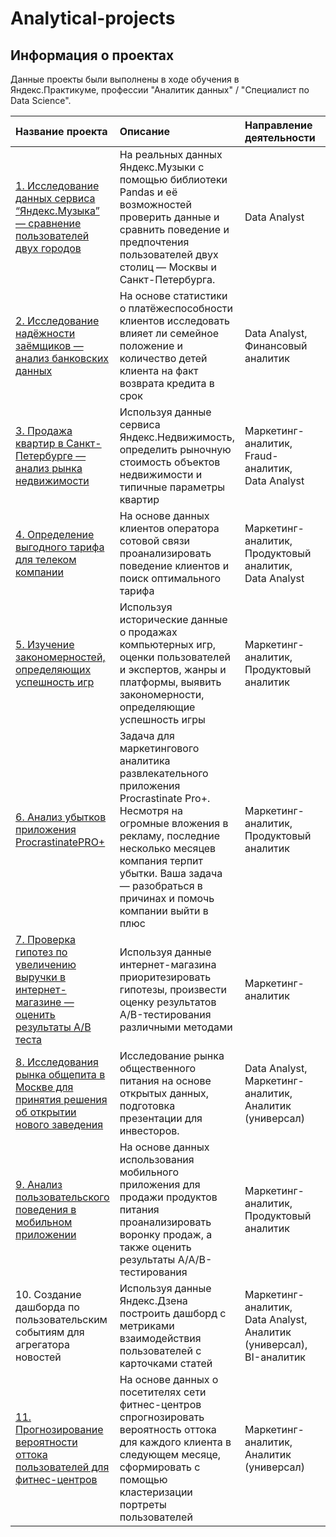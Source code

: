 # Analytical-projects

## Информация о проектах

Данные проекты были выполнены в ходе обучения в Яндекс.Практикуме, профессии "Аналитик данных" / "Специалист по Data Science".

| Название проекта | Описание | Направление деятельности | Сфера деятельности | Используемые библиотеки | Ключевые слова проекта |
| :---------------------- | :---------------------- | :---------------------- | :---------------------- | :---------------------- | :---------------------- |
| [1. Исследование данных сервиса “Яндекс.Музыка” — сравнение пользователей двух городов](music) | На реальных данных Яндекс.Музыки c помощью библиотеки Pandas и её возможностей проверить данные и сравнить поведение и предпочтения пользователей двух столиц — Москвы и Санкт-Петербурга.| Data Analyst | Интернет-сервисы, Стриминговый сервис |  *pandas*  | обработка данных, дубликаты, пропуски, логическая индексация, группировка, сортировка
[2. Исследование надёжности заёмщиков — анализ банковских данных](credit_scoring) | На основе статистики о платёжеспособности клиентов исследовать влияет ли семейное положение и количество детей клиента на факт возврата кредита в срок | Data Analyst, Финансовый аналитик | Банковская сфера, Кредитование | *pandas* | обработка данных, дубликаты, пропуски, категоризация, декомпозиция
[3. Продажа квартир в Санкт-Петербурге — анализ рынка недвижимости](Realty) | Используя данные сервиса Яндекс.Недвижимость, определить рыночную стоимость объектов недвижимости и типичные параметры квартир | Маркетинг-аналитик, Fraud-аналитик, Data Analyst | Интернет-сервисы, Площадки объявлений | *pandas*, *matplotlib* | обработка данных, histogram, boxplot, scattermatrix, категоризация, scatterplot,  фрод-мониторинг
[4. Определение выгодного тарифа для телеком компании](mobile_communication) | На основе данных клиентов оператора сотовой связи проанализировать поведение клиентов и поиск оптимального тарифа | Маркетинг-аналитик, Продуктовый аналитик, Data Analyst | Телеком | *pandas*, *matplotlib*, *numpy*, *scipy*, *math* | обработка данных, histogram, boxplot, статистический тест, критерий Стьюдента
[5. Изучение закономерностей, определяющих успешность игр](online_store) |Используя исторические данные о продажах компьютерных игр, оценки пользователей и экспертов, жанры и платформы, выявить закономерности, определяющие успешность игры | Маркетинг-аналитик, Продуктовый аналитик | Gamedev, Интернет-магазины | *pandas*, *numpy* | обработка данных, histogram, boxplot, статистический тест, критерий Стьюдента, piechart
[6. Анализ убытков приложения ProcrastinatePRO+](marketing) |Задача для маркетингового аналитика развлекательного приложения Procrastinate Pro+. Несмотря на огромные вложения в рекламу, последние несколько месяцев компания терпит убытки. Ваша задача — разобраться в причинах и помочь компании выйти в плюс | Маркетинг-аналитик, Продуктовый аналитик | Интернет-сервисы, Стартапы | *pandas*, *matplotlib*, *datetime*, *numpy* | обработка данных, статистический тест, LTV, CAC, когортный анализ
[7. Проверка гипотез по увеличению выручки в интернет-магазине — оценить результаты A/B теста](A_B_test) |Используя данные интернет-магазина приоритезировать гипотезы, произвести оценку результатов A/B-тестирования различными методами | Маркетинг-аналитик | Интернет-магазины |*pandas*, *matplotlib*, *datetime*, *numpy*, *scipy* | A/B-тест, статистический тест, фреймворк, RICE, ICE
[8. Исследования рынка общепита в Москве для принятия решения об открытии нового заведения](public_catering) |Исследование рынка общественного питания на основе открытых данных, подготовка презентации для инвесторов.| Data Analyst, Маркетинг-аналитик, Аналитик (универсал) | Стартапы, Бизнес, Оффлайн | *pandas*, *matplotlib*, *seaborn*, *numpy*, *plotly*, *scipy* | обработка данных, визуализация данных, создание презентаций
[9. Анализ пользовательского поведения в мобильном приложении](prefabricated_project2) |На основе данных использования мобильного приложения для продажи продуктов питания проанализировать воронку продаж, а также оценить результаты A/A/B-тестирования | Маркетинг-аналитик, Продуктовый аналитик | Стартапы, Бизнес, Интернет-сервисы | *pandas*, *matplotlib*, *seaborn*, *numpy*, *plotly*, *scipy*, *math* | A/B-тест, визуализация, статистический тест
10. Создание дашборда по пользовательским событиям для агрегатора новостей| Используя данные Яндекс.Дзена построить дашборд с метриками взаимодействия пользователей с карточками статей | Маркетинг-аналитик, Data Analyst, Аналитик (универсал), BI-аналитик | Интернет-сервисы, Площадки объявлений |  https://public.tableau.com/app/profile/crovos/viz/Yandex_zencards/_ | bi analyst, bi-аналитик, аналитик данных, data analyst, разработчик системы отчетности, reporting analyst
[11. Прогнозирование вероятности оттока пользователей для фитнес-центров](gym) |На основе данных о посетителях сети фитнес-центров спрогнозировать вероятность оттока для каждого клиента в следующем месяце, сформировать с помощью кластеризации портреты пользователей| Маркетинг-аналитик, Аналитик (универсал) | Бизнес, Оффлайн | *pandas*, *matplotlib*, *seaborn*, *numpy*, *plotly*, *scipy*, *sklearn* | KMeans, Machine Learning, дендрограмма, RandomForestClassifier, LogisticRegression

